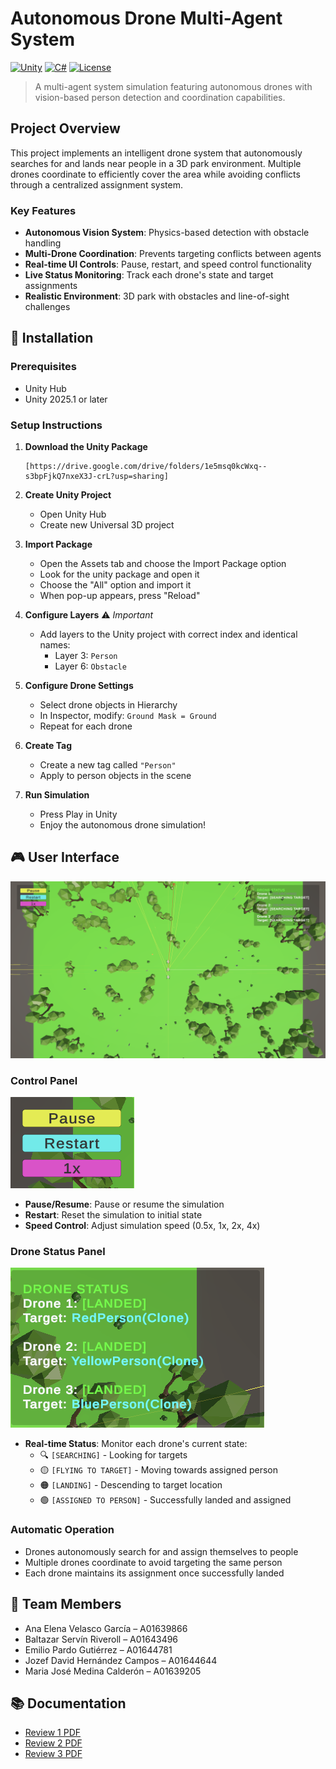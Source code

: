 # Autonomous Drone Multi-Agent System

[![Unity](https://img.shields.io/badge/Unity-2025.1-blue.svg)](https://unity.com/)
[![C#](https://img.shields.io/badge/C%23-9.0-green.svg)](https://docs.microsoft.com/en-us/dotnet/csharp/)
[![License](https://img.shields.io/badge/License-MIT-yellow.svg)](LICENSE)

> A  multi-agent system simulation featuring autonomous drones with vision-based person detection and coordination capabilities.

## Project Overview

This project implements an intelligent drone system that autonomously searches for and lands near people in a 3D park environment. Multiple drones coordinate to efficiently cover the area while avoiding conflicts through a centralized assignment system.

### Key Features
- **Autonomous Vision System**: Physics-based detection with obstacle handling
- **Multi-Drone Coordination**: Prevents targeting conflicts between agents
- **Real-time UI Controls**: Pause, restart, and speed control functionality
- **Live Status Monitoring**: Track each drone's state and target assignments
- **Realistic Environment**: 3D park with obstacles and line-of-sight challenges

## 🔧 Installation

### Prerequisites
- Unity Hub
- Unity 2025.1 or later

### Setup Instructions

1. **Download the Unity Package**
   ```
   [https://drive.google.com/drive/folders/1e5msq0kcWxq--s3bpFjkQ7nxeX3J-crL?usp=sharing]
   ```

2. **Create Unity Project**
   - Open Unity Hub
   - Create new Universal 3D project

3. **Import Package**
   - Open the Assets tab and choose the Import Package option
   - Look for the unity package and open it
   - Choose the "All" option and import it
   - When pop-up appears, press "Reload"

4. **Configure Layers** ⚠️ *Important*
   - Add layers to the Unity project with correct index and identical names:
     - Layer 3: `Person`
     - Layer 6: `Obstacle`

5. **Configure Drone Settings**
   - Select drone objects in Hierarchy
   - In Inspector, modify: `Ground Mask = Ground`
   - Repeat for each drone

6. **Create Tag**
   - Create a new tag called `"Person"`
   - Apply to person objects in the scene

7. **Run Simulation**
   - Press Play in Unity
   - Enjoy the autonomous drone simulation!

## 🎮 User Interface
![UI](images/UI.png)

### Control Panel
![Control Panel Screenshot](images/ControlPanel.png)
- **Pause/Resume**: Pause or resume the simulation
- **Restart**: Reset the simulation to initial state  
- **Speed Control**: Adjust simulation speed (0.5x, 1x, 2x, 4x)

### Drone Status Panel
![Drone Status Panel](images/DroneStatus.png)
- **Real-time Status**: Monitor each drone's current state:
  - 🔍 `[SEARCHING]` - Looking for targets
  - 🟡 `[FLYING TO TARGET]` - Moving towards assigned person
  - 🟠 `[LANDING]` - Descending to target location
  - 🟢 `[ASSIGNED TO PERSON]` - Successfully landed and assigned

### Automatic Operation
- Drones autonomously search for and assign themselves to people
- Multiple drones coordinate to avoid targeting the same person
- Each drone maintains its assignment once successfully landed

## 👥 Team Members

- Ana Elena Velasco García – A01639866  
- Baltazar Servín Riveroll – A01643496  
- Emilio Pardo Gutiérrez – A01644781  
- Jozef David Hernández Campos – A01644644  
- Maria José Medina Calderón – A01639205  

## 📚 Documentation

- [Review 1 PDF](Review1.pdf)
- [Review 2 PDF](Review2.pdf)
- [Review 3 PDF](Review3.pdf)